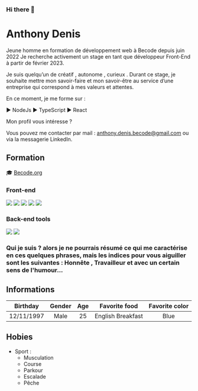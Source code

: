 ### Hi there 👋
# Anthony Denis

Jeune homme en formation de développement web à Becode depuis juin 2022 
Je recherche activement un stage en tant que développeur Front-End à partir de février 2023.

Je suis quelqu’un de créatif , autonome , curieux . Durant ce stage, je souhaite mettre mon savoir-faire et mon savoir-être au service d’une entreprise qui correspond à mes valeurs et attentes.

En ce moment, je me forme sur :

▶️ NodeJs
▶️ TypeScript
▶️ React

Mon profil vous intéresse ?

Vous pouvez me contacter par mail : anthony.denis.becode@gmail.com ou via la messagerie LinkedIn.

## Formation
🎓 [Becode.org](https://becode.org/fr/) 

<h3>Front-end</h3>
<p>

<img src="https://img.shields.io/badge/React-20232A?style=for-the-badge&logo=react&logoColor=61DAFB">
<img src="https://img.shields.io/badge/HTML5-E34F26?style=for-the-badge&logo=html5&logoColor=white">
<img src="https://img.shields.io/badge/CSS3-1572B6?style=for-the-badge&logo=css3&logoColor=white">
<img src="https://img.shields.io/badge/Sass-CC6699?style=for-the-badge&logo=sass&logoColor=white"> 
<img src="https://img.shields.io/badge/JavaScript-323330?style=for-the-badge&logo=javascript&logoColor=F7DF1E">
</p>

<h3>Back-end tools</h3>
<p>
<img src="https://img.shields.io/badge/PHP-777BB4?style=for-the-badge&logo=php&logoColor=white">
<img src="https://img.shields.io/badge/MySQL-005C84?style=for-the-badge&logo=mysql&logoColor=white">
</p>

### Qui je suis ? alors je ne pourrais résumé ce qui me caractérise en ces quelques phrases, mais les indices pour vous aiguiller sont les suivantes : Honnête , Travailleur et avec un certain sens de l'humour...

## Informations

| Birthday | Gender | Age | Favorite food | Favorite color |
|:--------:|:------:|:--------------:|:-------------:|:------------------:|
| 12/11/1997   | Male     | 25           |English Breakfast          |Blue |

## Hobies

- Sport :
     - Musculation
     - Course
     - Parkour 
     - Escalade
     - Pêche

<!--
**AnthxnyD/AnthxnyD** is a ✨ _special_ ✨ repository because its `README.md` (this file) appears on your GitHub profile.

Here are some ideas to get you started:

- 🔭 I’m currently working on ...
- 🌱 I’m currently learning ...
- 👯 I’m looking to collaborate on ...
- 🤔 I’m looking for help with ...
- 💬 Ask me about ...
- 📫 How to reach me: ...
- 😄 Pronouns: ...
- ⚡ Fun fact: ...
-->
